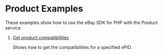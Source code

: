 # Product Examples

These examples show how to use the eBay SDK for PHP with the Product service.

1. [Get product compatibilities](https://github.com/davidtsadler/ebay-sdk-examples/blob/master/product/01-get-product-compatibilities.php)

   Shows how to get the compatibilities for a specified ePID. 
